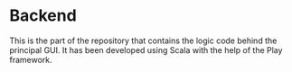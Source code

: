 # Backend

This is the part of the repository that contains the logic code behind the principal GUI.
It has been developed using Scala with the help of the Play framework.
